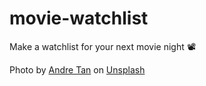 # movie-watchlist

Make a watchlist for your next movie night 📽️

Photo by <a href="https://unsplash.com/@andredantan19?utm_content=creditCopyText&utm_medium=referral&utm_source=unsplash">Andre Tan</a> on <a href="https://unsplash.com/photos/black-and-white-photo-frame-on-white-wall-THJJRUhNlEc?utm_content=creditCopyText&utm_medium=referral&utm_source=unsplash">Unsplash</a>
